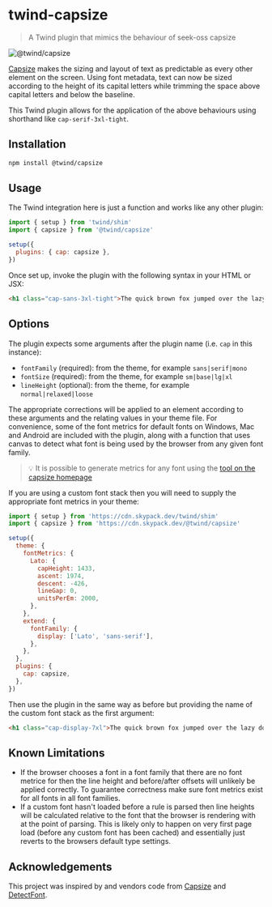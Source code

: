 # twind-capsize

> A Twind plugin that mimics the behaviour of seek-oss capsize

![@twind/capsize](https://user-images.githubusercontent.com/1457604/116946616-830f4f80-ac72-11eb-8f39-01401e14b465.png)

[Capsize](https://seek-oss.github.io/capsize) makes the sizing and layout of text as predictable as every other element on the screen. Using font metadata, text can now be sized according to the height of its capital letters while trimming the space above capital letters and below the baseline.

This Twind plugin allows for the application of the above behaviours using shorthand like `cap-serif-3xl-tight`.

## Installation

```sh
npm install @twind/capsize
```

## Usage

The Twind integration here is just a function and works like any other plugin:

```js
import { setup } from 'twind/shim'
import { capsize } from '@twind/capsize'

setup({
  plugins: { cap: capsize },
})
```

Once set up, invoke the plugin with the following syntax in your HTML or JSX:

```html
<h1 class="cap-sans-3xl-tight">The quick brown fox jumped over the lazy dog</h1>
```

## Options

The plugin expects some arguments after the plugin name (i.e. `cap` in this instance):

- `fontFamily` (required): from the theme, for example `sans|serif|mono`
- `fontSize` (required): from the theme, for example `sm|base|lg|xl`
- `lineHeight` (optional): from the theme, for example `normal|relaxed|loose`

The appropriate corrections will be applied to an element according to these arguments and the relating values in your theme file. For convenience, some of the font metrics for default fonts on Windows, Mac and Android are included with the plugin, along with a function that uses canvas to detect what font is being used by the browser from any given font family.

> 💡 It is possible to generate metrics for any font using the [tool on the capsize homepage](https://seek-oss.github.io/capsize/)

If you are using a custom font stack then you will need to supply the appropriate font metrics in your theme:

```js
import { setup } from 'https://cdn.skypack.dev/twind/shim'
import { capsize } from 'https://cdn.skypack.dev/@twind/capsize'

setup({
  theme: {
    fontMetrics: {
      Lato: {
        capHeight: 1433,
        ascent: 1974,
        descent: -426,
        lineGap: 0,
        unitsPerEm: 2000,
      },
    },
    extend: {
      fontFamily: {
        display: ['Lato', 'sans-serif'],
      },
    },
  },
  plugins: {
    cap: capsize,
  },
})
```

Then use the plugin in the same way as before but providing the name of the custom font stack as the first argument:

```html
<h1 class="cap-display-7xl">The quick brown fox jumped over the lazy dog</h1>
```

## Known Limitations

- If the browser chooses a font in a font family that there are no font metrice for then the line height and before/after offsets will unlikely be applied correctly. To guarantee correctness make sure font metrics exist for all fonts in all font families.
- If a custom font hasn't loaded before a rule is parsed then line heights will be calculated relative to the font that the browser is rendering with at the point of parsing. This is likely only to happen on very first page load (before any custom font has been cached) and essentially just reverts to the browsers default type settings.

## Acknowledgements

This project was inspired by and vendors code from [Capsize](https://seek-oss.github.io/capsize/) and [DetectFont](https://github.com/Wildhoney/DetectFont).
